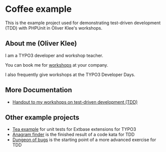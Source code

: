 # Coffee example

This is the example project used for demonstrating test-driven development (TDD)
with PHPUnit in Oliver Klee's workshops.

## About me (Oliver Klee)

I am a TYPO3 developer and workshop teacher.

You can book me for
[workshops](https://www.oliverklee.de/workshops/)
at your company.

I also frequently give workshops at the TYPO3 Developer Days.

## More Documentation

* [Handout to my workshops on test-driven development (TDD)](https://github.com/oliverklee/tdd-reader)

## Other example projects

* [Tea example](https://github.com/TYPO3-Documentation/tea/)
  for unit tests for Extbase extensions for TYPO3
* [Anagram finder](https://github.com/oliverklee/anagram-finder)
  is the finished result of a code kata for TDD
* [Dungeon of bugs](https://github.com/oliverklee/dungeon-of-bugs)
  is the starting point of a more advanced exercise for TDD
